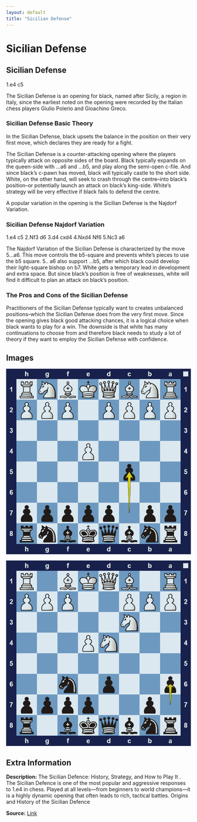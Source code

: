 ```yaml
---
layout: default
title: "Sicilian Defense"
---
```



# Sicilian Defense



## Sicilian Defense

1.e4 c5

The Sicilian Defense is an opening for black, named after Sicily, a region in Italy, since the earliest noted on the opening were recorded by the Italian chess players Giulio Polerio and Gioachino Greco.

### Sicilian Defense Basic Theory

In the Sicilian Defense, black upsets the balance in the position on their very first move, which declares they are ready for a fight.

The Sicilian Defense is a counter-attacking opening where the players typically attack on opposite sides of the board. Black typically expands on the queen-side with …a6 and …b5, and play along the semi-open c-file. And since black’s c-pawn has moved, black will typically castle to the short side. White, on the other hand, will seek to crash through the centre–into black’s position–or potentially launch an attack on black’s king-side. White’s strategy will be very effective if black fails to defend the centre.

A popular variation in the opening is the Sicilian Defense is the Najdorf Variation.

### Sicilian Defense Najdorf Variation

1.e4 c5 2.Nf3 d6 3.d4 cxd4 4.Nxd4 Nf6 5.Nc3 a6

The Najdorf Variation of the Sicilian Defense is characterized by the move 5…a6. This move controls the b5-square and prevents white’s pieces to use the b5 square. 5.. a6 also support …b5, after which black could develop their light-square bishop on b7. White gets a temporary lead in development and extra space. But since black’s position is free of weaknesses, white will find it difficult to plan an attack on black’s position.

### The Pros and Cons of the Sicilian Defense

Practitioners of the Sicilian Defense typically want to creates unbalanced positions–which the Sicilian Defense does from the very first move. Since the opening gives black good attacking chances, it is a logical choice when black wants to play for a win. The downside is that white has many continuations to choose from and therefore black needs to study a lot of theory if they want to employ the Sicilian Defense with confidence.



## Images

![sicilian-defense](../images/sicilian-defense-1.png)

![sicilian-defense](../images/sicilian-defense-2.png)



## Extra Information
**Description:** The Sicilian Defence: History, Strategy, and How to Play It . The Sicilian Defence is one of the most popular and aggressive responses to 1.e4 in chess. Played at all levels—from beginners to world champions—it is a highly dynamic opening that often leads to rich, tactical battles. Origins and History of the Sicilian Defence

**Source:** [Link](https://www.chess.com/blog/Potato_chips01/the-sicilian-defence-history-strategy-and-mastering-the-most-dynamic-chess-opening)

